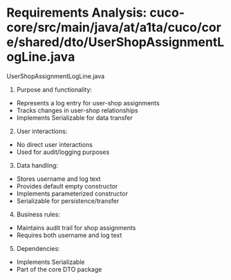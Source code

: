 # Requirements Analysis: cuco-core/src/main/java/at/a1ta/cuco/core/shared/dto/UserShopAssignmentLogLine.java

UserShopAssignmentLogLine.java
1. Purpose and functionality:
- Represents a log entry for user-shop assignments
- Tracks changes in user-shop relationships
- Implements Serializable for data transfer

2. User interactions:
- No direct user interactions
- Used for audit/logging purposes

3. Data handling:
- Stores username and log text
- Provides default empty constructor
- Implements parameterized constructor
- Serializable for persistence/transfer

4. Business rules:
- Maintains audit trail for shop assignments
- Requires both username and log text

5. Dependencies:
- Implements Serializable
- Part of the core DTO package